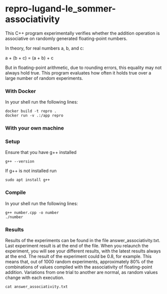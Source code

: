 # repro-lugand-le_sommer-associativity
This C++ program experimentally verifies whether the addition operation is associative on randomly generated floating-point numbers.

In theory, for real numbers a, b, and c:

a + (b + c) = (a + b) + c

But in floating-point arithmetic, due to rounding errors, this equality may not always hold true.
This program evaluates how often it holds true over a large number of random experiments.

### With Docker
In your shell run the following lines:
``` shell
docker build -t repro .
docker run -v .:/app repro
```

### With your own machine

### Setup
Ensure that you have g++ installed
``` shell
g++ --version
```

If g++ is not installed run 
``` shell
sudo apt install g++
```

### Compile
In your shell run the following lines: 
``` shell
g++ number.cpp -o number
./number
```

### Results
Results of the experiments can be found in the file answer_associativity.txt. Last experiment result is at the end of the file. When you relaunch the experiment, you will see your different results, with the latest results always at the end. The result of the experiment could be 0.8, for example. This means that, out of 1000 random experiments, approximately 80% of the combinations of values complied with the associativity of floating-point addition. Variations from one trial to another are normal, as random values change with each execution.
``` shell
cat answer_associativity.txt
```
